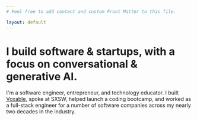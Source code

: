 ```yaml
---
# Feel free to add content and custom Front Matter to this file.

layout: default
---
```


# I build software & startups, with a focus on conversational & generative AI.

I'm a software engineer, entrepreneur, and technology educator. I built [Voxable](https://voxable.io), spoke at SXSW, helped launch a coding bootcamp, and worked as a full-stack engineer for a number of software companies across my nearly two decades in the industry.
